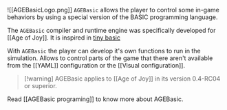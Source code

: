 
![[AGEBasicLogo.png]]
`AGEBasic` allows the player to control some in-game behaviors by using a special version of the BASIC programming language.

The `AGEBasic` compiler and runtime engine was specifically developed for [[Age of Joy]]. It is inspired in [tiny basic](https://en.wikipedia.org/wiki/Tiny_BASIC)

With `AGEBasic` the player can develop it's own functions to run in the simulation. Allows to control parts of the game that there aren't available from the [[YAML]] configuration or the [[Visual configuration]].

> [!warning] AGEBasic applies to [[Age of Joy]] in its version 0.4-RC04 or superior.

Read [[AGEBasic programing]] to know more about AGEBasic.
